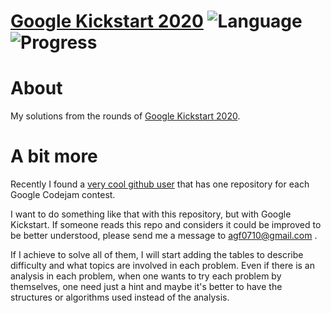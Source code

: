 # [Google Kickstart 2020](https://codingcompetitions.withgoogle.com/kickstart/archive/2020) ![Language](https://img.shields.io/badge/language-Python-blue) ![Progress](https://img.shields.io/badge/solved-11%2F28-yellow)
# About
My solutions from the rounds of [Google Kickstart 2020][1].

# A bit more
Recently I found a [very cool github user][2] that has one repository for each Google Codejam contest.

I want to do something like that with this repository, but with Google Kickstart.
If someone reads this repo and considers it could be improved to be better understood, please send me a message to agf0710@gmail.com .

If I achieve to solve all of them, I will start adding the tables to describe difficulty and what topics are involved in each problem.
Even if there is an analysis in each problem, when one wants to try each problem by themselves, one need just a hint and maybe it's 
better to have the structures or algorithms used instead of the analysis.

[1]: https://codingcompetitions.withgoogle.com/kickstart/
[2]: https://github.com/kamyu104

